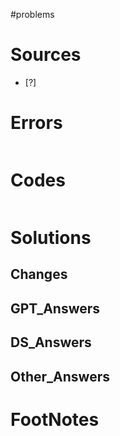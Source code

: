 #problems 

# Sources

- [?] 


# Errors
```bash

```

# Codes

```python

```

# Solutions


## Changes


## GPT_Answers


## DS_Answers


## Other_Answers


# FootNotes
